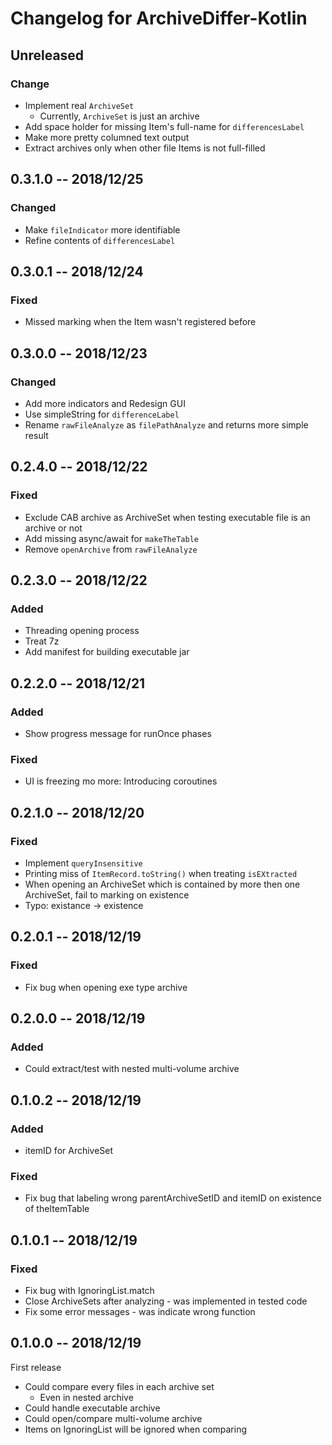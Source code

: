 Changelog for ArchiveDiffer-Kotlin
====

## Unreleased

### Change
* Implement real `ArchiveSet`
  * Currently, `ArchiveSet` is just an archive
* Add space holder for missing Item's full-name for `differencesLabel`
* Make more pretty columned text output
* Extract archives only when other file Items is not full-filled

## 0.3.1.0  -- 2018/12/25

### Changed
* Make `fileIndicator` more identifiable
* Refine contents of `differencesLabel`

## 0.3.0.1  -- 2018/12/24

### Fixed
* Missed marking when the Item wasn't registered before

## 0.3.0.0  -- 2018/12/23

### Changed
* Add more indicators and Redesign GUI
* Use simpleString for `differenceLabel`
* Rename `rawFileAnalyze` as `filePathAnalyze` and returns more simple result

## 0.2.4.0  -- 2018/12/22

### Fixed
* Exclude CAB archive as ArchiveSet when testing executable file is an archive or not
* Add missing async/await for `makeTheTable`
* Remove `openArchive` from `rawFileAnalyze`

## 0.2.3.0  -- 2018/12/22

### Added
* Threading opening process
* Treat 7z
* Add manifest for building executable jar

## 0.2.2.0  -- 2018/12/21

### Added
* Show progress message for runOnce phases

### Fixed
* UI is freezing mo more: Introducing coroutines

## 0.2.1.0  -- 2018/12/20

### Fixed
* Implement `queryInsensitive`
* Printing miss of `ItemRecord.toString()` when treating `isEXtracted`
* When opening an ArchiveSet which is contained by more then one ArchiveSet,
  fail to marking on existence
* Typo: existance -> existence

## 0.2.0.1  -- 2018/12/19

### Fixed
* Fix bug when opening exe type archive

## 0.2.0.0  -- 2018/12/19

### Added
* Could extract/test with nested multi-volume archive

## 0.1.0.2  -- 2018/12/19

### Added
* itemID for ArchiveSet

### Fixed
* Fix bug that labeling wrong parentArchiveSetID and itemID on existence of theItemTable

## 0.1.0.1  -- 2018/12/19

### Fixed
* Fix bug with IgnoringList.match
* Close ArchiveSets after analyzing - was implemented in tested code
* Fix some error messages - was indicate wrong function

## 0.1.0.0  -- 2018/12/19

First release

* Could compare every files in each archive set
  * Even in nested archive
* Could handle executable archive
* Could open/compare multi-volume archive
* Items on IgnoringList will be ignored when comparing
